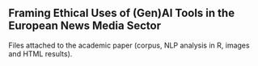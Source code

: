 ## Framing Ethical Uses of (Gen)AI Tools in the European News Media Sector

Files attached to the academic paper (corpus, NLP analysis in R, images and HTML results).
